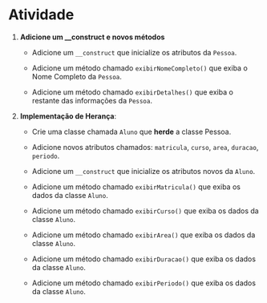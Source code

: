 # Atividade

1. **Adicione um __construct e novos métodos**

    * Adicione um ``__construct`` que inicialize os atributos da ``Pessoa``.

    * Adicione um método chamado ``exibirNomeCompleto()`` que exiba o Nome Completo da ``Pessoa``.

    * Adicione um método chamado ``exibirDetalhes()`` que exiba o restante das informações da ``Pessoa``.



2. **Implementação de Herança**:

    * Crie uma classe chamada ``Aluno`` que **herde** a classe Pessoa.

    * Adicione novos atributos chamados: ``matricula``, ``curso``, ``area``, ``duracao``, ``periodo``.

    * Adicione um ``__construct`` que inicialize os atributos novos da ``Aluno``.

    * Adicione um método chamado ``exibirMatricula()`` que exiba os dados da classe ``Aluno``.

    * Adicione um método chamado ``exibirCurso()`` que exiba os dados da classe ``Aluno``.

    * Adicione um método chamado ``exibirArea()`` que exiba os dados da classe ``Aluno``.

    * Adicione um método chamado ``exibirDuracao()`` que exiba os dados da classe ``Aluno``.

    * Adicione um método chamado ``exibirPeriodo()`` que exiba os dados da classe ``Aluno``.

